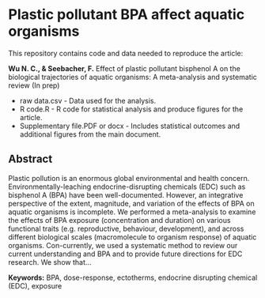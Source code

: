 # Plastic pollutant BPA affect aquatic organisms

This repository contains code and data needed to reproduce the article:

**Wu N. C., & Seebacher, F.** Effect of plastic pollutant bisphenol A on the biological trajectories of aquatic organisms: A meta-analysis and systematic review (In prep)

- raw data.csv - Data used for the analysis.
- R code.R - R code for statistical analysis and produce figures for the article.
- Supplementary file.PDF or docx - Includes statistical outcomes and additional figures from the main document.

## Abstract
Plastic pollution is an enormous global environmental and health concern. Environmentally-leaching endocrine-disrupting chemicals (EDC) such as bisphenol A (BPA) have been well-documented. However, an integrative perspective of the extent, magnitude, and variation of the effects of BPA on aquatic organisms is incomplete. We performed a meta-analysis to examine the effects of BPA exposure (concentration and duration) on various functional traits (e.g. reproductive, behaviour, development), and across different biological scales (macromolecule to organism response) of aquatic organisms. Con-currently, we used a systematic method to review our current understanding and BPA and to provide future directions for EDC research. We show that…

**Keywords:** BPA, dose-response, ectotherms, endocrine disrupting chemical (EDC), exposure
